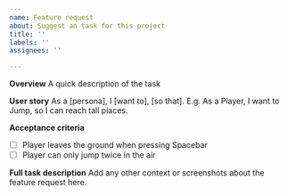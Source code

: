 ```yaml
---
name: Feature request
about: Suggest an task for this project
title: ''
labels: ''
assignees: ''

---
```


**Overview**
A quick description of the task

**User story**
As a [persona], I [want to], [so that]. E.g. As a Player, I want to Jump, so I can reach tall places.

**Acceptance criteria**
- [ ] Player leaves the ground when pressing Spacebar
- [ ] Player can only jump twice in the air

**Full task description**
Add any other context or screenshots about the feature request here.
